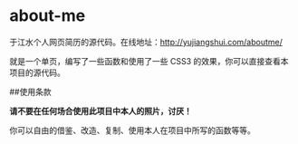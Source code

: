 about-me
========

于江水个人网页简历的源代码。在线地址：<http://yujiangshui.com/aboutme/>

就是一个单页，编写了一些函数和使用了一些 CSS3 的效果，你可以直接查看本项目的源代码。

##使用条款

**请不要在任何场合使用此项目中本人的照片，讨厌！**

你可以自由的借鉴、改造、复制、使用本人在项目中所写的函数等等。


